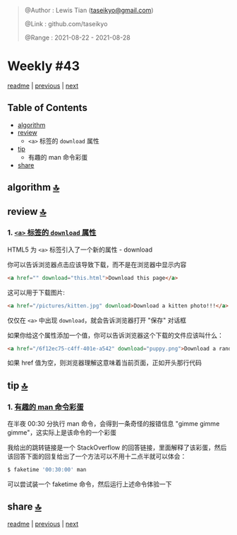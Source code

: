 > @Author  : Lewis Tian (taseikyo@gmail.com)
>
> @Link    : github.com/taseikyo
>
> @Range   : 2021-08-22 - 2021-08-28

# Weekly #43

[readme](../README.md) | [previous](202108W3.md) | [next](202109W1.md)

## Table of Contents

- [algorithm](#algorithm-)
- [review](#review-)
    - `<a>` 标签的 `download` 属性
- [tip](#tip-)
    - 有趣的 man 命令彩蛋
- [share](#share-)

## algorithm [🔝](#weekly-43)

## review [🔝](#weekly-43)

### 1. [`<a>` 标签的 `download` 属性](https://shkspr.mobi/blog/2021/08/to-download-this-page-click-here)

HTML5 为 `<a>` 标签引入了一个新的属性 - download

你可以告诉浏览器点击应该导致下载，而不是在浏览器中显示内容

```html
<a href="" download="this.html">Download this page</a>
```

这可以用于下载图片:

```html
<a href="/pictures/kitten.jpg" download>Download a kitten photo!!!</a>
```

仅仅在 `<a>` 中出现 `download`，就会告诉浏览器打开 "保存" 对话框

如果你给这个属性添加一个值，你可以告诉浏览器这个下载的文件应该叫什么：

```html
<a href="/6f12ec75-c4ff-401e-a542" download="puppy.png">Download a random puppy!</a>
```

如果 href 值为空，则浏览器理解这意味着当前页面，正如开头那行代码

## tip [🔝](#weekly-43)

### 1. [有趣的 man 命令彩蛋](https://unix.stackexchange.com/a/405784/358202)

在半夜 00:30 分执行 man 命令，会得到一条奇怪的报错信息 "gimme gimme gimme"，这实际上是该命令的一个彩蛋

我给出的跳转链接是一个 StackOverflow 的回答链接，里面解释了该彩蛋，然后该回答下面的回复给出了一个方法可以不用十二点半就可以体会：

```bash
$ faketime '00:30:00' man
```

可以尝试装一个 faketime 命令，然后运行上述命令体验一下

## share [🔝](#weekly-43)

[readme](../README.md) | [previous](202108W3.md) | [next](202109W1.md)
